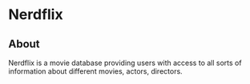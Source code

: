# Nerdflix

## About

Nerdflix is a movie database providing users with access to all sorts of information about different
movies, actors, directors.